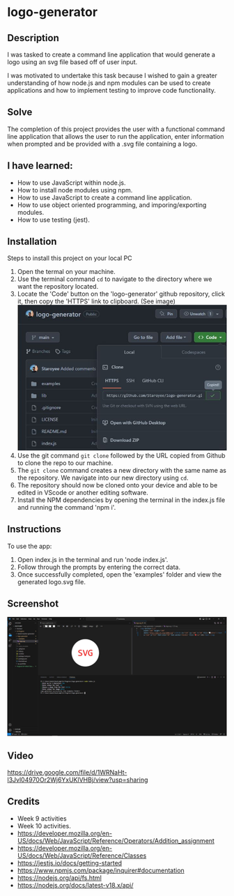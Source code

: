 # logo-generator

## Description
I was tasked to create a command line application that would generate a logo using an svg file based off of user input.

I was motivated to undertake this task because I wished to gain a greater understanding of how node.js and npm modules can be used to create applications and how to implement testing to improve code functionality.

## Solve
The completion of this project provides the user with a functional command line application that allows the user to run the application, enter information when prompted and be provided with a .svg file containing a logo.

## I have learned:
* How to use JavaScript within node.js.
* How to install node modules using npm.
* How to use JavaScript to create a command line application.
* How to use object oriented programming, and imporing/exporting modules.
* How to use testing (jest).

## Installation
Steps to install this project on your local PC
1. Open the termal on your machine.
2. Use the terminal command `cd` to navigate to the directory where we want the repository located.
3. Locate the 'Code' button on the 'logo-generator' github repository, click it, then copy the 'HTTPS' link to clipboard. (See image)
![alt text](./lib/images/repo.JPG)
4. Use the git command `git clone` followed by the URL copied from Github to clone the repo to our machine.
5. The `git clone` command creates a new directory with the same name as the repository. We navigate into our new directory using `cd`.
6. The repository should now be cloned onto your device and able to be edited in VScode or another editing software.
7. Install the NPM dependencies by opening the terminal in the index.js file and running the command 'npm i'.

## Instructions

To use the app:
1. Open index.js in the terminal and run 'node index.js'.
2. Follow through the prompts by entering the correct data.
3. Once successfully completed, open the 'examples' folder and view the generated logo.svg file.

## Screenshot
![alt text](./lib/images/app.JPG)

## Video
https://drive.google.com/file/d/1WRNaHt-l3Jvl04970Or2Wj6YxUKlVHBj/view?usp=sharing

## Credits
* Week 9 activities
* Week 10 activities.
* https://developer.mozilla.org/en-US/docs/Web/JavaScript/Reference/Operators/Addition_assignment
* https://developer.mozilla.org/en-US/docs/Web/JavaScript/Reference/Classes
* https://jestjs.io/docs/getting-started
* https://www.npmjs.com/package/inquirer#documentation
* https://nodejs.org/api/fs.html
* https://nodejs.org/docs/latest-v18.x/api/
